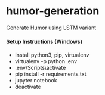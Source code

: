 # humor-generation
Generate Humor using LSTM variant

#### Setup Instructions (Windows)
- Install python3, pip, virtualenv
- virtualenv -p python .env
- .env\Scripts\activate
- pip install -r requirements.txt
- jupyter notebook
- deactivate